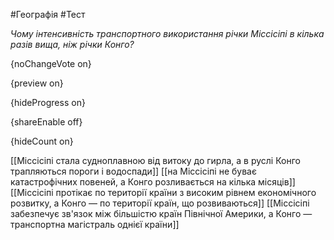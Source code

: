 #Географія #Тест

*Чому інтенсивність транспортного використання річки Міссісіпі в кілька разів вища, ніж річки Конго?*

{noChangeVote on}

{preview on}

{hideProgress on}

{shareEnable off}

{hideCount on}

[[Міссісіпі стала судноплавною від витоку до гирла, а в руслі Конго трапляються пороги і водоспади]]
[[на Міссісіпі не буває катастрофічних повеней, а Конго розливається на кілька місяців]]
[[Міссісіпі протікає по території країни з високим рівнем економічного розвитку, а Конго — по території країн, що розвиваються]]
[[Міссісіпі забезпечує зв'язок між більшістю країн Північної Америки, а Конго — транспортна магістраль однієї країни]]
